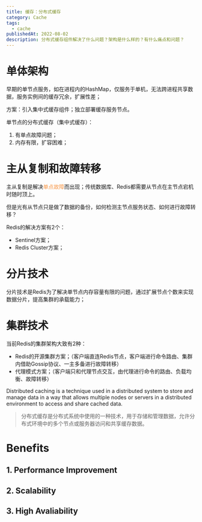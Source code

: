 ```yaml
---
title: 缓存：分布式缓存
category: Cache
tags:
  - cache
publishedAt: 2022-08-02
description: 分布式缓存组件解决了什么问题？架构是什么样的？有什么痛点和问题？
---
```


# 单体架构

早期的单节点服务，如在进程内的HashMap，仅服务于单机，无法跨进程共享数据，服务实例间的缓存冗余，扩展性差；

方案：引入集中式缓存组件；独立部署缓存服务节点。

单节点的分布式缓存（集中式缓存）：
1. 有单点故障问题；
2. 内存有限，扩容困难；


# 主从复制和故障转移

主从复制是解决<font color="#f79646">单点故障</font>而出现；传统数据库、Redis都需要从节点在主节点宕机时随时顶上。

但是光有从节点只是做了数据的备份，如何检测主节点服务状态、如何进行故障转移？

Redis的解决方案有2个：
- Sentinel方案；
- Redis Cluster方案；

# 分片技术

分片技术是Redis为了解决单节点内存容量有限的问题，通过扩展节点个数来实现数据分片，提高集群的承载能力；


# 集群技术

当前Redis的集群架构大致有2种：
- Redis的开源集群方案；（客户端直连Redis节点，客户端进行命令路由、集群内借助Gossip协议、一主多备进行故障转移）
- 代理模式方案；（客户端只和代理节点交互，由代理进行命令的路由、负载均衡、故障转移）


  
Distributed caching is a technique used in a distributed system to store and manage data in a way that allows multiple nodes or servers in a distributed environment to access and share cached data.

> 分布式缓存是分布式系统中使用的一种技术，用于存储和管理数据，允许分布式环境中的多个节点或服务器访问和共享缓存数据。

# Benefits

## 1. Performance Improvement

  
## 2. Scalability
  

## 3. High Avaliability



